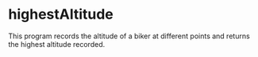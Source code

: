 # highestAltitude
 This program records the altitude of a biker at different points and returns the highest altitude recorded.
